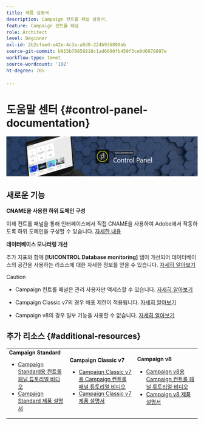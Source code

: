 ```yaml
---
title: 제품 설명서
description: Campaign 컨트롤 패널 설명서.
feature: Campaign 컨트롤 패널
role: Architect
level: Beginner
exl-id: 2b2cfaed-e42e-4c3a-a8d8-224b936890ab
source-git-commit: b915b78858810c1ad6600fb459f3ce0d6978897e
workflow-type: tm+mt
source-wordcount: '192'
ht-degree: 76%

---
```


# 도움말 센터 {#control-panel-documentation}

![](assets/do-not-localize/banner.png)

## 새로운 기능

**CNAME을 사용한 하위 도메인 구성**

이제 컨트롤 패널을 통해 인터페이스에서 직접 CNAME을 사용하여 Adobe에서 작동하도록 하위 도메인을 구성할 수 있습니다. [자세한 내용](subdomains-certificates/using/setting-up-new-subdomain.md)

**데이터베이스 모니터링 개선**

추가 지표와 함께 **[!UICONTROL Database monitoring]** 탭이 개선되어 데이터베이스의 공간을 사용하는 리소스에 대한 자세한 정보를 얻을 수 있습니다. [자세히 알아보기](performance-monitoring/using/database-monitoring.md)

>[!CAUTION]
>
>* Campaign 컨트롤 패널은 관리 사용자만 액세스할 수 있습니다. [자세히 알아보기](https://experienceleague.adobe.com/docs/control-panel/using/discover-control-panel/managing-permissions.html?lang=ko#discover-control-panel)
   >
   >
* Campaign Classic v7의 경우 배포 제한이 적용됩니다. [자세히 알아보기](faq.md#v7-restrictions)
   >
   >
* Campaign v8의 경우 일부 기능을 사용할 수 없습니다. [자세히 알아보기](faq.md#v8-restrictions)


## 추가 리소스 {#additional-resources}

<table>
    <tr>
        <td><b>Campaign Standard</b><br/>
        <ul>
            <li><a href="https://experienceleague.adobe.com/docs/campaign-standard-learn/control-panel/control-panel-overview.html?lang=ko">Campaign Standard용 컨트롤 패널 튜토리얼 비디오</a></li>
            <li><a href="https://docs.adobe.com/content/help/ko-KR/campaign-standard/using/campaign-standard-home.html">Campaign Standard 제품 설명서</a></li>
        </ul>
        </td>
        <td><b>Campaign Classic v7</b><br/>
        <ul>
            <li><a href="https://experienceleague.adobe.com/docs/campaign-classic-learn/control-panel/control-panel-overview.html?lang=ko">Campaign Classic v7용 Campaign 컨트롤 패널 튜토리얼 비디오</a></li>
            <li><a href="https://docs.adobe.com/content/help/ko-KR/campaign-classic/using/campaign-classic-home.html">Campaign Classic v7 제품 설명서</a></li>
        </ul>
        </td>
        <td><b>Campaign v8</b><br/>
        <ul>
            <li><a href="https://experienceleague.adobe.com/docs/campaign-learn/control-panel/control-panel-overview.html?lang=en">Campaign v8용 Campaign 컨트롤 패널 튜토리얼 비디오</a></li>
            <li><a href="https://docs.adobe.com/content/help/en/campaign-classic/using/campaign-classic-home.html">Campaign v8 제품 설명서</a></li>
        </ul>
        </td>
    </tr>
</table>
